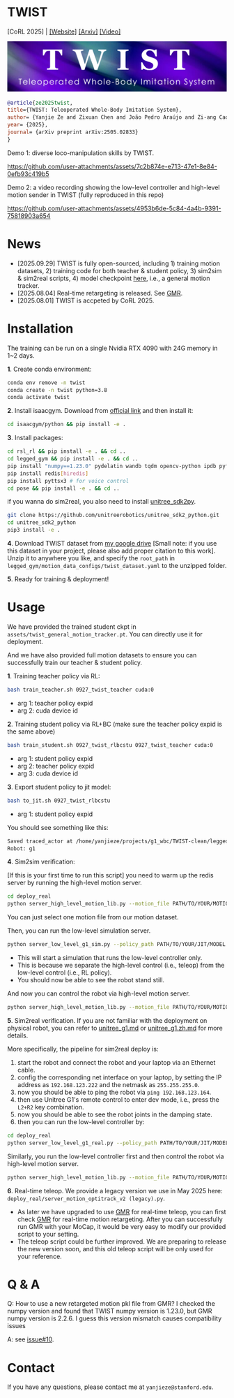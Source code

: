 # TWIST
[CoRL 2025] | [[Website]](https://humanoid-teleop.github.io/)
[[Arxiv]](https://arxiv.org/abs/2505.02833)
[[Video]](https://www.youtube.com/watch?v=QgA7jNoiIZo)


![Banner for TWIST](./assets/TWIST.png)




```bibtex
@article{ze2025twist,
title={TWIST: Teleoperated Whole-Body Imitation System},
author= {Yanjie Ze and Zixuan Chen and João Pedro Araújo and Zi-ang Cao and Xue Bin Peng and Jiajun Wu and C. Karen Liu},
year= {2025},
journal= {arXiv preprint arXiv:2505.02833}
}
```

Demo 1: diverse loco-manipulation skills by TWIST.

https://github.com/user-attachments/assets/7c2b874e-e713-47e1-8e84-0efb93c419b5


Demo 2: a video recording showing the low-level controller and high-level motion sender in TWIST (fully reproduced in this repo)

https://github.com/user-attachments/assets/4953b6de-5c84-4a4b-9391-75818903a654


# News
- [2025.09.29] TWIST is fully open-sourced, including 1) training motion datasets, 2) training code for both teacher & student policy, 3) sim2sim & sim2real scripts, 4) model checkpoint [here](assets/twist_general_motion_tracker.pt), i.e., a general motion tracker.
- [2025.08.04] Real-time retargeting is released. See [GMR](https://github.com/YanjieZe/GMR).
- [2025.08.01] TWIST is accpeted by CoRL 2025.




# Installation
The training can be run on a single Nvidia RTX 4090 with 24G memory in 1~2 days.

**1**. Create conda environment:
```bash
conda env remove -n twist
conda create -n twist python=3.8
conda activate twist
```

**2**. Install isaacgym. Download from [official link](https://developer.nvidia.com/isaac-gym) and then install it:
```bash
cd isaacgym/python && pip install -e .
```

**3**. Install packages:
```bash
cd rsl_rl && pip install -e . && cd ..
cd legged_gym && pip install -e . && cd ..
pip install "numpy==1.23.0" pydelatin wandb tqdm opencv-python ipdb pyfqmr flask dill gdown hydra-core imageio[ffmpeg] mujoco mujoco-python-viewer isaacgym-stubs pytorch-kinematics rich termcolor 
pip install redis[hiredis]
pip install pyttsx3 # for voice control
cd pose && pip install -e . && cd ..
```

if you wanna do sim2real, you also need to install [unitree_sdk2py](https://github.com/unitreerobotics/unitree_sdk2_python).
```bash
git clone https://github.com/unitreerobotics/unitree_sdk2_python.git
cd unitree_sdk2_python
pip3 install -e .
```


**4**. Download TWIST dataset from [my google drive](https://drive.google.com/file/d/1bRAGwRAJ3qZV94IBIyuu4cySqZM95XBi/view?usp=sharing) [Small note: if you use this dataset in your project, please also add proper citation to this work]. Unzip it to anywhere you like, and specify the `root_path` in `legged_gym/motion_data_configs/twist_dataset.yaml` to the unzipped folder.

**5**. Ready for training & deployment!

# Usage
We have provided the trained student ckpt in `assets/twist_general_motion_tracker.pt`. You can directly use it for deployment. 

And we have also provided full motion datasets to ensure you can successfully train our teacher & student policy.


**1**. Training teacher policy via RL:
```bash
bash train_teacher.sh 0927_twist_teacher cuda:0
```
- arg 1: teacher policy expid
- arg 2: cuda device id


**2**. Training student policy via RL+BC (make sure  the teacher policy expid is the same above)
```bash
bash train_student.sh 0927_twist_rlbcstu 0927_twist_teacher cuda:0
```
- arg 1: student policy expid
- arg 2: teacher policy expid
- arg 3: cuda device id

**3**. Export student policy to jit model:
```bash
bash to_jit.sh 0927_twist_rlbcstu
```
- arg 1: student policy expid

You should see something like this:
```bash
Saved traced_actor at /home/yanjieze/projects/g1_wbc/TWIST-clean/legged_gym/logs/g1_stu_rl/0927_twist_rlbcstu/traced/0927_twist_rlbcstu-47500-jit.pt
Robot: g1
```

**4**. Sim2sim verification:

[If this is your first time to run this script] you need to warm up the redis server by running the high-level motion server.
```bash
cd deploy_real
python server_high_level_motion_lib.py --motion_file PATH/TO/YOUR/MOTION/FILE
```
You can just select one motion file from our motion dataset.

Then, you can run the low-level simulation server.
```bash
python server_low_level_g1_sim.py --policy_path PATH/TO/YOUR/JIT/MODEL
```
- This will start a simulation that runs the low-level controller only.
- This is because we separate the high-level control (i.e., teleop) from the low-level control (i.e., RL policy).
- You should now be able to see the robot stand still.

And now you can control the robot via high-level motion server.
```bash
python server_high_level_motion_lib.py --motion_file PATH/TO/YOUR/MOTION/FILE --vis
```



 

**5**. Sim2real verification. If you are not familiar with the deployment on physical robot, you can refer to [unitree_g1.md](./unitree_g1.md) or [unitree_g1.zh.md](./unitree_g1.zh.md) for more details.

More specifically, the pipeline for sim2real deploy is:
1. start the robot and connect the robot and your laptop via an Ethernet cable.
2. config the corresponding net interface on your laptop, by setting the IP address as `192.168.123.222` and the netmask as `255.255.255.0`.
3. now you should be able to ping the robot via `ping 192.168.123.164`.
4. then use Unitree G1's remote control to enter dev mode, i.e., press the `L2+R2` key combination.
5. now you should be able to see the robot joints in the damping state.
6. then you can run the low-level controller by:
```bash
cd deploy_real
python server_low_level_g1_real.py --policy_path PATH/TO/YOUR/JIT/MODEL --net YOUR_NET_INTERFACE_TO_UNITREE_ROBOT
```





Similarly, you run the low-level controller first and then control the robot via high-level motion server.
```bash
python server_high_level_motion_lib.py --motion_file PATH/TO/YOUR/MOTION/FILE --vis
```

**6**. Real-time teleop. We provide a legacy version we use in May 2025 here: `deploy_real/server_motion_optitrack_v2 (legacy).py`. 
- As later we have upgraded to use [GMR](https://github.com/YanjieZe/GMR) for real-time teleop, you can first check [GMR](https://github.com/YanjieZe/GMR) for real-time motion retargeting. After you can successfully run GMR with your MoCap, it would be very easy to modify our provided script to your setting.
- The teleop script could be further improved. We are preparing to release the new version soon, and this old teleop script will be only used for your reference.

# Q & A

Q: How to use a new retargeted motion pkl file from GMR?  I checked the numpy version and found that TWIST numpy version is 1.23.0, but GMR numpy version is 2.2.6. I guess this version mismatch causes compatibility issues 

A: see [issue#10](https://github.com/YanjieZe/TWIST/issues/10).
   
# Contact
If you have any questions, please contact me at `yanjieze@stanford.edu`.

